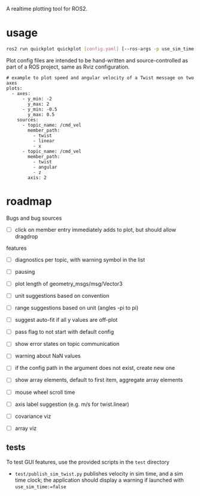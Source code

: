 A realtime plotting tool for ROS2.

# usage

```bash
ros2 run quickplot quickplot [config.yaml] [--ros-args -p use_sim_time:=true]
```

Plot config files are intended to be hand-written and source-controlled as part of a ROS project, same as Rviz configuration.

```
# example to plot speed and angular velocity of a Twist message on two axes
plots:
  - axes:
      - y_min: -2
        y_max: 2
      - y_min: -0.5
        y_max: 0.5
    sources:
      - topic_name: /cmd_vel
        member_path:
          - twist
          - linear
          - x
      - topic_name: /cmd_vel
        member_path:
          - twist
          - angular
          - z
        axis: 2
```

# roadmap

Bugs and bug sources

* [ ] click on member entry immediately adds to plot, but should allow dragdrop

features

* [ ] diagnostics per topic, with warning symbol in the list
* [ ] pausing
* [ ] plot length of geometry_msgs/msg/Vector3
* [ ] unit suggestions based on convention
* [ ] range suggestions based on unit (angles -pi to pi)
* [ ] suggest auto-fit if all y values are off-plot
* [ ] pass flag to not start with default config
* [ ] show error states on topic communication
* [ ] warning about NaN values
* [ ] if the config path in the argument does not exist, create new one
* [ ] show array elements, default to first item, aggregate array elements
* [ ] mouse wheel scroll time
* [ ] axis label suggestion (e.g. m/s for twist.linear)

* [ ] covariance viz
* [ ] array viz

## tests

To test GUI features, use the provided scripts in the `test` directory

* `test/publish_sim_twist.py` publishes velocity in sim time, and a sim time clock; the application should display a warning if launched with `use_sim_time:=false`
